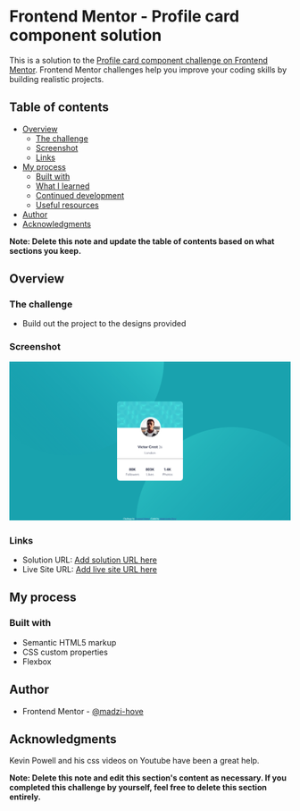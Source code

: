 # Frontend Mentor - Profile card component solution

This is a solution to the [Profile card component challenge on Frontend Mentor](https://www.frontendmentor.io/challenges/profile-card-component-cfArpWshJ). Frontend Mentor challenges help you improve your coding skills by building realistic projects. 

## Table of contents

- [Overview](#overview)
  - [The challenge](#the-challenge)
  - [Screenshot](#screenshot)
  - [Links](#links)
- [My process](#my-process)
  - [Built with](#built-with)
  - [What I learned](#what-i-learned)
  - [Continued development](#continued-development)
  - [Useful resources](#useful-resources)
- [Author](#author)
- [Acknowledgments](#acknowledgments)

**Note: Delete this note and update the table of contents based on what sections you keep.**

## Overview

### The challenge

- Build out the project to the designs provided

### Screenshot

![](images/screenshot.png)



### Links

- Solution URL: [Add solution URL here](https://your-solution-url.com)
- Live Site URL: [Add live site URL here](https://madzi-hove.github.io/profile-card-component/)

## My process

### Built with

- Semantic HTML5 markup
- CSS custom properties
- Flexbox



## Author

- Frontend Mentor - [@madzi-hove](https://www.frontendmentor.io/profile/madzi-hove)

## Acknowledgments

Kevin Powell and his css videos on Youtube have been a great help.

**Note: Delete this note and edit this section's content as necessary. If you completed this challenge by yourself, feel free to delete this section entirely.**
